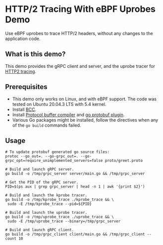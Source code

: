 # HTTP/2 Tracing With eBPF Uprobes Demo

Use eBPF uprobes to trace HTTP/2 headers, without any changes to the application code.

## What is this demo?

This demo provides the gRPC client and server, and the uprobe tracer for
[HTTP2 tracing](https://blog.px.dev/http2-tracing).

## Prerequisites

* This demo only works on Linux, and with eBPF support. The code was tested on Ubuntu 20.04.3 LTS
  with 5.4 kernel.
* Install [BCC](https://github.com/iovisor/bcc/blob/master/INSTALL.md).
* Install [Protocol buffer compiler](https://grpc.io/docs/protoc-installation/) and
  [go protobuf plugin](https://grpc.io/docs/languages/go/quickstart/).
* Various Go packages might be installed, follow the directives when any of the `go build` commands
  failed.

## Usage

```
# To update protobuf generated go source files:
protoc --go_out=. --go-grpc_out=. --go-grpc_opt=require_unimplemented_servers=false proto/greet.proto

# Build and launch gRPC server.
go build -o /tmp/grpc_server server/main.go && /tmp/grpc_server

# Get the PID of the gRPC server.
PID=$(ps aux | grep grpc_server | head -n 1 | awk '{print $2}')

# Build and launch the kprobe tracer.
go build -o /tmp/kprobe_trace ./kprobe_trace && \
 sudo -E /tmp/kprobe_trace --pid=${PID}

# Build and launch the uprobe tracer.
go build -o /tmp/uprobe_trace ./uprobe_trace && \
 sudo -E /tmp/uprobe_trace --binary=/tmp/grpc_server

# Build and launch gRPC client.
go build -o /tmp/grpc_client client/main.go && /tmp/grpc_client --count 10
```

